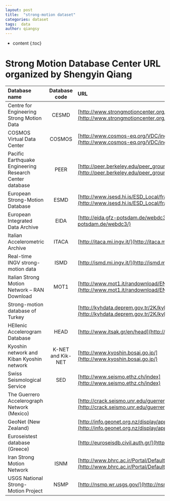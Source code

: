 ```yaml
---
layout: post
title:  "strong-motion dataset"
categories: dataset
tags:  data
author: qiangsy
---
```


* content
{:toc}

# **Strong Motion Database Center URL organized by Shengyin Qiang**

| Database name | Database code | URL  |
| :--------- | :----:  | :---- |
| Centre for Engineering Strong Motion Data |CESMD| [http://www.strongmotioncenter.org/](http://www.strongmotioncenter.org/)   |
| COSMOS Virtual Data Center |COSMOS| [http://www.cosmos-eq.org/VDC/index.html](http://www.cosmos-eq.org/VDC/index.html) |
| Pacific Earthquake Engineering Research Center database|PEER|  [http://peer.berkeley.edu/peer_ground_motion_database](http://peer.berkeley.edu/peer_ground_motion_database) |
| European Strong-Motion Database| ESMD| [http://www.isesd.hi.is/ESD_Local/frameset.htm](http://www.isesd.hi.is/ESD_Local/frameset.htm) |
| European Integrated Data Archive|  EIDA|  [http://eida.gfz-potsdam.de/webdc3/](http://eida.gfz-potsdam.de/webdc3/) |
| Italian Accelerometric Archive | ITACA| [http://itaca.mi.ingv.it/](http://itaca.mi.ingv.it/) |
| Real-time INGV strong- motion data |  ISMD|  [http://ismd.mi.ingv.it/](http://ismd.mi.ingv.it/) |
| Italian Strong Motion Network – RAN Download | MOT1 |  [http://www.mot1.it/randownload/EN/index.php](http://www.mot1.it/randownload/EN/index.php) |
| Strong-motion database of Turkey | | [http://kyhdata.deprem.gov.tr/2K/kyhdata_v4.php](http://kyhdata.deprem.gov.tr/2K/kyhdata_v4.php) |
| HEllenic Accelerogram Database| HEAD|  [http://www.itsak.gr/en/head](http://www.itsak.gr/en/head) |
| Kyoshin network and Kiban Kyoshin network |  K-NET and Kik-NET |[http://www.kyoshin.bosai.go.jp/](http://www.kyoshin.bosai.go.jp/) |
| Swiss Seismological Service | SED | [http://www.seismo.ethz.ch/index](http://www.seismo.ethz.ch/index) |
| The Guerrero Accelerograph Network (Mexico) | | [http://crack.seismo.unr.edu/guerrero/description.html](http://crack.seismo.unr.edu/guerrero/description.html) |
| GeoNet (New Zealand) | |  [http://info.geonet.org.nz/display/appdata/Applications+and+Data](http://info.geonet.org.nz/display/appdata/Applications+and+Data) |
| Euroseistest database (Greece)|   | [http://euroseisdb.civil.auth.gr/](http://euroseisdb.civil.auth.gr/) |
| Iran Strong Motion Network | ISNM | [http://www.bhrc.ac.ir/Portal/Default.aspx?tabid=635](http://www.bhrc.ac.ir/Portal/Default.aspx?tabid=635) |
| USGS National Strong- Motion Project |NSMP | [http://nsmp.wr.usgs.gov/](http://nsmp.wr.usgs.gov/) |


